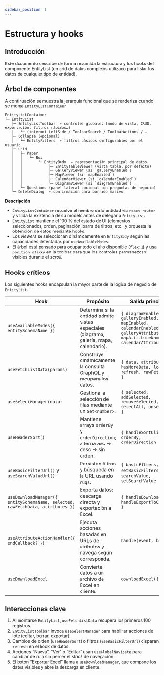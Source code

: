 ```yaml
---
sidebar_position: 1
---
```


# Estructura y hooks

## Introducción
Este documento describe de forma resumida la estructura y los hooks del componente EntityList (un grid de datos complejos utilizado para listar los datos de cualquier tipo de entidad).

## Árbol de componentes

A continuación se muestra la jerarquía funcional que se renderiza cuando se monta `EntityListContainer`.

```text
EntityListContainer
└─ EntityList
   ├─ EntityListToolbar  ← controles globales (modo de vista, CRUD, exportación, filtros rápidos…)
   │   └─ (interno) LeftSide / ToolbarSearch / ToolbarActions / …
   ├─ Collapse (opcional)
   │   └─ EntityFilters  ← filtros básicos configurables por el usuario
   ├─ Grid
   │   ├─ Paper
   │   │   └─ Box
   │   │       └─ EntityBody  ← representación principal de datos
   │   │            ├─ EntityTableViewer (vista tabla, por defecto)
   │   │            ├─ GalleryViewer (si `galleryEnabled`)
   │   │            ├─ MapViewer (si `mapEnabled`)
   │   │            ├─ CalendarViewer (si `calendarEnabled`)
   │   │            └─ DiagramViewer (si `diagramEnabled`)
   │   └─ Questions (panel lateral opcional con preguntas de negocio)
   └─ DeleteDialog  ← confirmación para borrado masivo
```

**Descripción**

- `EntityListContainer` resuelve el nombre de la entidad vía `react-router` y valida la existencia de su modelo antes de delegar a `EntityList`.
- `EntityList` mantiene el 100 % del estado de UI (elementos seleccionados, orden, paginación, barra de filtros, etc.) y orquesta la obtención de datos mediante hooks.
- Los *viewers* se seleccionan dinámicamente en `EntityBody` según las capacidades detectadas por `useAvailableModes`.
- El árbol está pensado para ocupar todo el alto disponible (`flex:1`) y usa `position:sticky` en la toolbar para que los controles permanezcan visibles durante el *scroll*.

## Hooks críticos

Los siguientes hooks encapsulan la mayor parte de la lógica de negocio de `EntityList`.

| Hook | Propósito | Salida principal |
|------|-----------|------------------|
| `useAvailableModes({ entitySchemaName })` | Determina si la entidad admite vistas especiales (diagrama, galería, mapa, calendario). | `{ diagramEnabled, galleryEnabled, mapEnabled, calendarEnabled, galleryAttribute, mapAttributeNames, calendarAttributes }` |
| `useFetchListData(params)` | Construye dinámicamente la consulta GraphQL y recupera los datos. | `{ data, attributes, hasMoreData, loading, refresh, rawFetchData }` |
| `useSelectManager(data)` | Gestiona la selección de filas mediante un `Set<number>`. | `{ selected, addSelected, removeSelected, selectAll, unselectAll }` |
| `useHeaderSort()` | Mantiene arrays `orderBy` y `orderDirection`; alterna asc → desc → sin orden. | `{ handleSortClick, orderBy, orderDirection }` |
| `useBasicFilterUrl()` y `useSearchValueUrl()` | Persisten filtros y búsqueda en la URL usando `nuqs`. | `{ basicFilters, setBasicFilters }` / `{ searchValue, setSearchValue }` |
| `useDownloadManager({ entitySchemaName, selected, rawFetchData, attributes })` | Exporta datos: descarga directa y exportación a Excel. | `{ handleDownloadClick, handleExportToCSVClick }` |
| `useAttributeActionHandler({ endCallback? })` | Ejecuta acciones basadas en URLs de atributos y navega según corresponda. | `handle(event, baseUrl)` |
| `useDownloadExcel` | Convierte datos a un archivo de Excel en cliente. | `downloadExcel({ ... })` |

## Interacciones clave

1. Al montarse `EntityList`, `useFetchListData` recupera los primeros 100 registros.
2. `EntityListToolbar` invoca `useSelectManager` para habilitar acciones de lote (editar, borrar, exportar).
3. Cambios de orden (`useHeaderSort`) o filtros (`useBasicFilterUrl`) disparan `refresh` en el hook de datos.
4. Acciones “Nueva”, “Ver” o “Editar” usan `useGlobalNavigate` para cambiar de ruta sin perder el *stack* de navegación.
5. El botón “Exportar Excel” llama a `useDownloadManager`, que compone los datos visibles y abre la descarga en cliente. 